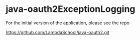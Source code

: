 # java-oauth2ExceptionLogging

For the initial version of the application, please see the repo  

https://github.com/LambdaSchool/java-oauth2.git